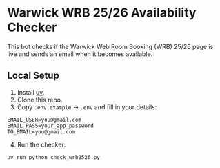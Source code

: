 # Warwick WRB 25/26 Availability Checker

This bot checks if the Warwick Web Room Booking (WRB) 25/26 page is live and sends an email when it becomes available.

## Local Setup

1. Install [uv](https://docs.astral.sh/uv/).
2. Clone this repo.
3. Copy `.env.example` → `.env` and fill in your details:
```
EMAIL_USER=you@gmail.com
EMAIL_PASS=your_app_password
TO_EMAIL=you@gmail.com
```
4. Run the checker:
```bash
uv run python check_wrb2526.py
```
